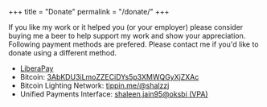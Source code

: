 +++
title = "Donate"
permalink = "/donate/"
+++

If you like my work or it helped you (or your employer)
please consider buying me a beer to help support my work and
show your appreciation.  
Following payment methods are prefered. Please contact me
if you'd like to donate using a different method.

- [LiberaPay][2]
- Bitcoin: [3AbKDU3iLmoZZECiDYs5p3XMWQGyXjZXAc][1]
- Bitcoin Lighting Network: [tippin.me/@shalzzj](https://tippin.me/@shalzzj)
- Unified Payments Interface: [shaleen.jain95@oksbi (VPA)][3]


[1]: bitcoin:3AbKDU3iLmoZZECiDYs5p3XMWQGyXjZXAc
[2]: https://liberapay.com/shalzz/donate
[3]: upi://pay?pa=shaleen.jain95%40oksbi&pn=Shaleen%20jain&am=500
[4]: https://www.patreon.com/shalzz
[5]: https://www.paypal.me/shalzz

